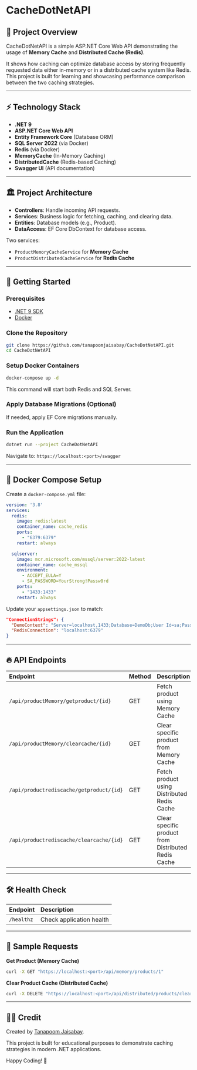 # CacheDotNetAPI

## 📌 Project Overview

CacheDotNetAPI is a simple ASP.NET Core Web API demonstrating the usage of **Memory Cache** and **Distributed Cache (Redis)**.

It shows how caching can optimize database access by storing frequently requested data either in-memory or in a distributed cache system like Redis. This project is built for learning and showcasing performance comparison between the two caching strategies.

---

## ⚡ Technology Stack

- **.NET 9**
- **ASP.NET Core Web API**
- **Entity Framework Core** (Database ORM)
- **SQL Server 2022** (via Docker)
- **Redis** (via Docker)
- **MemoryCache** (In-Memory Caching)
- **DistributedCache** (Redis-based Caching)
- **Swagger UI** (API documentation)

---

## 🏛 Project Architecture

- **Controllers**: Handle incoming API requests.
- **Services**: Business logic for fetching, caching, and clearing data.
- **Entities**: Database models (e.g., Product).
- **DataAccess**: EF Core DbContext for database access.

Two services:
- `ProductMemoryCacheService` for **Memory Cache**
- `ProductDistributedCacheService` for **Redis Cache**

---

## 🚀 Getting Started

### Prerequisites
- [.NET 9 SDK](https://dotnet.microsoft.com/en-us/download)
- [Docker](https://docs.docker.com/get-docker/)

### Clone the Repository
```bash
git clone https://github.com/tanapoomjaisabay/CacheDotNetAPI.git
cd CacheDotNetAPI
```

### Setup Docker Containers
```bash
docker-compose up -d
```
This command will start both Redis and SQL Server.

### Apply Database Migrations (Optional)
If needed, apply EF Core migrations manually.

### Run the Application
```bash
dotnet run --project CacheDotNetAPI
```

Navigate to: `https://localhost:<port>/swagger`

---

## 🐳 Docker Compose Setup

Create a `docker-compose.yml` file:

```yaml
version: '3.8'
services:
  redis:
    image: redis:latest
    container_name: cache_redis
    ports:
      - "6379:6379"
    restart: always

  sqlserver:
    image: mcr.microsoft.com/mssql/server:2022-latest
    container_name: cache_mssql
    environment:
      - ACCEPT_EULA=Y
      - SA_PASSWORD=YourStrong!Passw0rd
    ports:
      - "1433:1433"
    restart: always
```

Update your `appsettings.json` to match:
```json
"ConnectionStrings": {
  "DemoContext": "Server=localhost,1433;Database=DemoDb;User Id=sa;Password=YourStrong!Passw0rd;",
  "RedisConnection": "localhost:6379"
}
```

---

## 🔥 API Endpoints

| Endpoint | Method | Description |
|:---|:---|:---|
| `/api/productMemory/getproduct/{id}` | GET | Fetch product using Memory Cache |
| `/api/productMemory/clearcache/{id}` | GET | Clear specific product from Memory Cache |
| `/api/productrediscache/getproduct/{id}` | GET | Fetch product using Distributed Redis Cache |
| `/api/productrediscache/clearcache/{id}` | GET | Clear specific product from Distributed Redis Cache |

---

## 🛠️ Health Check

| Endpoint | Description |
|:---|:---|
| `/healthz` | Check application health |

---

## 📄 Sample Requests

**Get Product (Memory Cache)**
```bash
curl -X GET "https://localhost:<port>/api/memory/products/1"
```

**Clear Product Cache (Distributed Cache)**
```bash
curl -X DELETE "https://localhost:<port>/api/distributed/products/clear/1"
```

---

## 🙌🏻 Credit

Created by [Tanapoom Jaisabay](https://github.com/tanapoomjaisabay). 

This project is built for educational purposes to demonstrate caching strategies in modern .NET applications.

Happy Coding! 🌟
